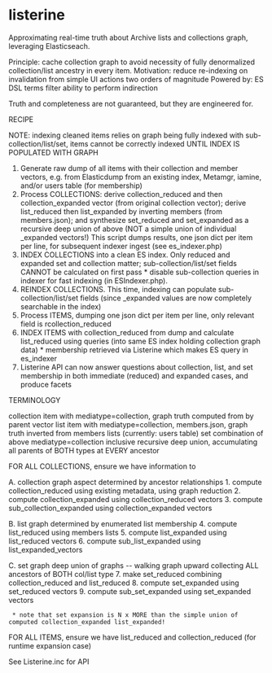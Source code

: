 # listerine

Approximating real-time truth about Archive lists and collections graph, leveraging Elasticseach.

Principle: cache collection graph to avoid necessity of fully denormalized collection/list ancestry in every item.
Motivation: reduce re-indexing on invalidation from simple UI actions two orders of magnitude
Powered by: ES DSL terms filter ability to perform indirection

Truth and completeness are not guaranteed, but they are engineered for.

   RECIPE

   NOTE:     indexing cleaned items relies on graph being fully indexed with sub-collection/list/set, items cannot be correctly indexed UNTIL INDEX IS POPULATED WITH GRAPH

   1. Generate raw dump of all items with their collection and member vectors, e.g. from Elasticdump from an existing index, Metamgr, iamine, and/or users table (for membership)
   2. Process COLLECTIONS:
           derive collection_reduced and then collection_expanded vector (from original collection vector);
           derive list_reduced then list_expanded by inverting members (from members.json); and
           synthesize set_reduced and set_expanded as a recursive deep union of above (NOT a simple union of individual _expanded vectors!)
      This script dumps results, one json dict per item per line, for subsequent indexer ingest (see es_indexer.php)
   3. INDEX COLLECTIONS into a clean ES index. Only reduced and expanded set and collection matter; sub-collection/list/set fields CANNOT be calculated on first pass
           * disable sub-collection queries in indexer for fast indexing (in ESIndexer.php).
   4. REINDEX COLLECTIONS. This time, indexing can populate sub-collection/list/set fields (since _expanded values are now completely searchable in the index)
   5. Process ITEMS, dumping one json dict per item per line, only relevant field is rcollection_reduced
   6. INDEX ITEMS with collection_reduced from dump and calculate list_reduced using queries (into same ES index holding collection graph data)
           * membership retrieved via Listerine which makes ES query in es_indexer
   7. Listerine API can now answer questions about collection, list, and set membership in both immediate (reduced) and expanded cases, and produce facets

   TERMINOLOGY

   collection      item with mediatype=collection,                 graph truth computed from by parent vector
   list            item with mediatype=collection, members.json,   graph truth inverted from members lists (currently: users table)
   set             combination of above mediatype=collection       inclusive recursive deep union, accumulating all parents of BOTH types at EVERY ancestor
       
   FOR ALL COLLECTIONS, 
    ensure we have information to

   A. collection graph aspect              determined by ancestor relationships
       1.  compute collection_reduced          using existing metadata, using graph reduction
       2.  compute collection_expanded         using collection_reduced vectors
       3.  compute sub_collection_expanded     using collection_expanded vectors

   B. list graph                           determined by enumerated list membership
       4.  compute list_reduced                using members lists
       5.  compute list_expanded               using list_reduced vectors
       6.  compute sub_list_expanded           using list_expanded_vectors

   C. set graph                            deep union of graphs -- walking graph upward collecting ALL ancestors of BOTH col/list type
       7.  make set_reduced                    combining collection_reduced and list_reduced
       8.  compute set_expanded                using set_reduced vectors
       9.  compute sub_set_expanded            using set_expanded vectors

     * note that set expansion is N x MORE than the simple union of computed collection_expanded list_expanded!

   FOR ALL ITEMS,
    ensure we have list_reduced and collection_reduced (for runtime expansion case)

   See Listerine.inc for API 
